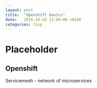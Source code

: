 ```yaml
---
layout: post
title:  "Openshift basics"
date:   2018-10-20 12:00:00 +0100
categories: lisp
---
```


# Placeholder 

## Openshift

Servicemesh - network of microservices

